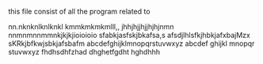 this file consist of all the program related to

nn.nknknlknlknkl
kmmkmkmkmlll,,
jhhjhjjhjjhjhjnmn
nnmnmnnmmnkjkjkjioioioio
sfabkjasfskjbkafsa,s
afsdjlhlsfkjhbkjafxbajMzx
sKRkjbfkwjsbkjafsbafm
abcdefghijklmnopqrstuvwxyz
abcdef
ghijkl
mnopqr
stuvwxyz
fhdhsdhfzhad
dhghetfgdht
hghdhhh
